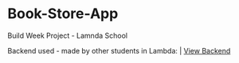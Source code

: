 # Book-Store-App
Build Week Project - Lamnda School

Backend used - made by other students in Lambda: | [View Backend](https://github.com/SorinC6/back-end)
